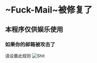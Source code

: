 # ~Fuck-Mail~被修复了

## 本程序仅供娱乐使用
### 如果你的邮箱被攻击了
请设置此规则
![Shit](https://github.com/user-attachments/assets/3a87b563-c8d0-41c4-b138-a2c5079b772e)
